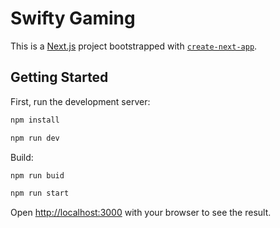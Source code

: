 # Swifty Gaming

This is a [Next.js](https://nextjs.org/) project bootstrapped with [`create-next-app`](https://github.com/vercel/next.js/tree/canary/packages/create-next-app).

## Getting Started

First, run the development server:

```bash
npm install

npm run dev
```

Build:

```bash
npm run buid

npm run start
```


Open [http://localhost:3000](http://localhost:3000) with your browser to see the result.

